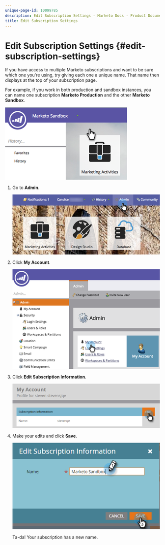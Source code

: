 ```yaml
---
unique-page-id: 10099785
description: Edit Subscription Settings - Marketo Docs - Product Documentation
title: Edit Subscription Settings
---
```


# Edit Subscription Settings {#edit-subscription-settings}

If you have access to multiple Marketo subscriptions and want to be sure which one you're using, try giving each one a unique name. That name then displays at the top of your subscription page.

For example, if you work in both production and sandbox instances, you can name one subscription **Marketo Production** and the other **Marketo Sandbox**.

![](assets/image2016-4-8-14-3a34-3a28.png)

1. Go to **Admin**.

   ![](assets/adminhand-1.png)

1. Click **My Account**.

   ![](assets/image2015-6-23-15-3a16-3a52.png)

1. Click **Edit Subscription Information**.

   ![](assets/image2016-5-24-10-3a34-3a32.png)

1. Make your edits and click **Save**.

   ![](assets/image2016-5-24-10-3a40-3a6.png)

   Ta-da! Your subscription has a new name.

